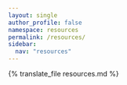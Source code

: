 ```yaml
---
layout: single
author_profile: false
namespace: resources
permalink: /resources/
sidebar:
  nav: "resources"
---
```


{% translate_file resources.md %}